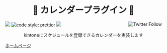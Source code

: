 <h1 align="center">📅 カレンダープラグイン 📅</h1>

<p align="left">
 <img src="https://data.jsdelivr.com/v1/package/gh/local-bias/kintone-plugin-calendar/badge" />
 <a href="https://twitter.com/lbribbit"><img src="https://img.shields.io/twitter/follow/lbribbit?logo=twitter&style=flat-square" align="right" alt="Twitter Follow" /></a>
 <a href= "https://github.com/prettier/prettier"><img alt="code style: prettier" src="https://img.shields.io/badge/code%20style-prettier-orange?style=flat-square"></a>
<a href="#license"><img src="https://img.shields.io/github/license/local-bias/kintone-plugin-calendar?style=flat-square"></a>
</p>

<p align="center">kintoneにスケジュールを登録できるカレンダーを実装します</p>

[ホームページ](https://ribbit.konomi.app)
